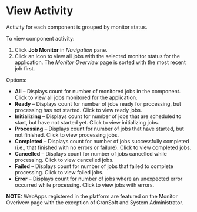 # View Activity

Activity for each component is grouped by monitor status.

To view component activity:

1.  Click **Job Monitor** in *Navigation* pane.
2.  Click an icon to view all jobs with the selected monitor status for
    the application. The *Monitor Overview* page is sorted with the most
    recent job first.

Options:

  - **All** – Displays count for number of monitored jobs in the
    component. Click to view all jobs monitored for the application.
  - **Ready** – Displays count for number of jobs ready for processing,
    but processing has not started. Click to view ready jobs.
  - **Initializing** – Displays count for number of jobs that are
    scheduled to start, but have not started yet. Click to view
    initializing jobs.
  - **Processing** – Displays count for number of jobs that have
    started, but not finished. Click to view processing jobs.
  - **Completed** – Displays count for number of jobs successfully
    completed (i.e., that finished with no errors or failure). Click to
    view completed jobs.
  - **Cancelled** – Displays count for number of jobs cancelled while
    processing. Click to view cancelled jobs.
  - **Failed** – Displays count for number of jobs that failed to
    complete processing. Click to view failed jobs.
  - **Error** – Displays count for number of jobs where an unexpected
    error occurred while processing. Click to view jobs with errors.

<span style="font-weight: bold;">NOTE:</span> WebApps registered in the
platform are featured on the Monitor Overivew page with the exception of
CranSoft and System Administrator.

